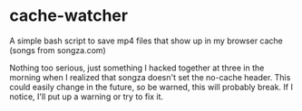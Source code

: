 cache-watcher
=============

A simple bash script to save mp4 files that show up in my browser cache (songs from songza.com)

Nothing too serious, just something I hacked together at three in the morning when I realized that songza doesn't set the no-cache header.
This could easily change in the future, so be warned, this will probably break. If I notice, I'll put up a warning or try to fix it.
